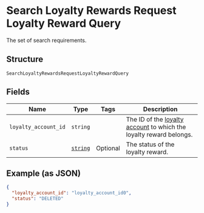 
# Search Loyalty Rewards Request Loyalty Reward Query

The set of search requirements.

## Structure

`SearchLoyaltyRewardsRequestLoyaltyRewardQuery`

## Fields

| Name | Type | Tags | Description |
|  --- | --- | --- | --- |
| `loyalty_account_id` | `string` |  | The ID of the [loyalty account](#type-LoyaltyAccount) to which the loyalty reward belongs. |
| `status` | [`string`](/doc/models/loyalty-reward-status.md) | Optional | The status of the loyalty reward. |

## Example (as JSON)

```json
{
  "loyalty_account_id": "loyalty_account_id0",
  "status": "DELETED"
}
```

